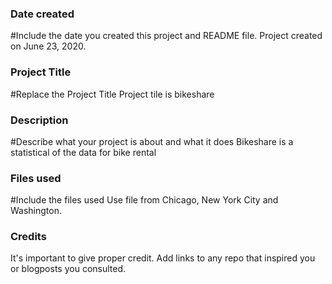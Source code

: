 ### Date created
#Include the date you created this project and README file.
Project created on June 23, 2020.

### Project Title
#Replace the Project Title
Project tile is bikeshare

### Description
#Describe what your project is about and what it does
Bikeshare is a statistical of the data for bike rental

### Files used
#Include the files used
Use file from Chicago, New York City and Washington.

### Credits
It's important to give proper credit. Add links to any repo that inspired you or blogposts you consulted.
